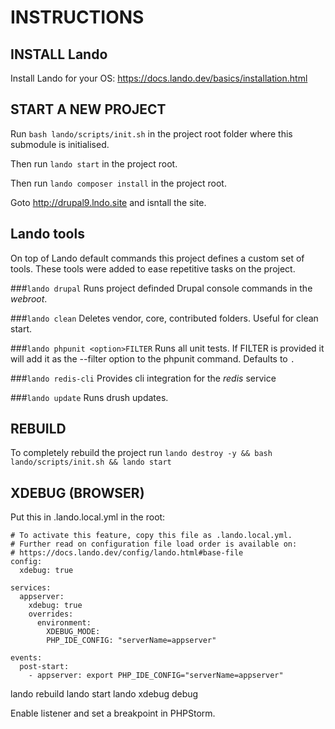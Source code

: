 # INSTRUCTIONS

## INSTALL Lando
Install Lando for your OS: https://docs.lando.dev/basics/installation.html

## START A NEW PROJECT

Run `bash lando/scripts/init.sh` in the project root folder where this submodule is initialised.

Then run `lando start` in the project root.

Then run `lando composer install` in the project root.

Goto http://drupal9.lndo.site and isntall the site.

## Lando tools
On top of Lando default commands this project defines a custom set of tools.
These tools were added to ease repetitive tasks on the project.

###`lando drupal`
Runs project definded Drupal console commands in the *webroot*.

###`lando clean`
Deletes vendor, core, contributed folders. Useful for clean start.

###`lando phpunit <option>FILTER`
Runs all unit tests. If FILTER is provided it will add it as the --filter option to the phpunit command. Defaults to `.`

###`lando redis-cli`
Provides cli integration for the *redis* service

###`lando update`
Runs drush updates.

## REBUILD
To completely rebuild the project run
`lando destroy -y && bash lando/scripts/init.sh && lando start`

## XDEBUG (BROWSER)
Put this in .lando.local.yml in the root:

```
# To activate this feature, copy this file as .lando.local.yml.
# Further read on configuration file load order is available on:
# https://docs.lando.dev/config/lando.html#base-file
config:
  xdebug: true

services:
  appserver:
    xdebug: true
    overrides:
      environment:
        XDEBUG_MODE:
        PHP_IDE_CONFIG: "serverName=appserver"

events:
  post-start:
    - appserver: export PHP_IDE_CONFIG="serverName=appserver"
```

lando rebuild
lando start
lando xdebug debug

Enable listener and set a breakpoint in PHPStorm.
